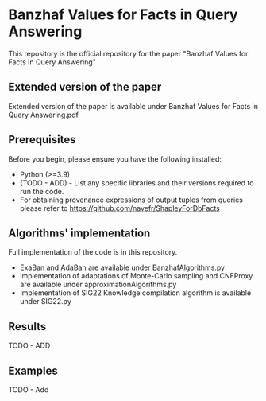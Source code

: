 # Banzhaf Values for Facts in Query Answering
This repository is the official repository for the paper "Banzhaf Values for Facts in Query Answering"

## Extended version of the paper
Extended version of the paper is available under Banzhaf Values for Facts in Query Answering.pdf

## Prerequisites

Before you begin, please ensure you have the following installed:

- Python (>=3.9)
- (TODO - ADD) - List any specific libraries and their versions required to run the code.
- For obtaining provenance expressions of output tuples from queries please refer to https://github.com/navefr/ShapleyForDbFacts

## Algorithms' implementation

Full implementation of the code is in this repository. 
* ExaBan and AdaBan are available under BanzhafAlgorithms.py
* implementation of adaptations of Monte-Carlo sampling and CNFProxy are available under approximationAlgorithms.py
* Implementation of SIG22 Knowledge compilation algorithm is available under SIG22.py

## Results
TODO - ADD

## Examples

TODO - Add

